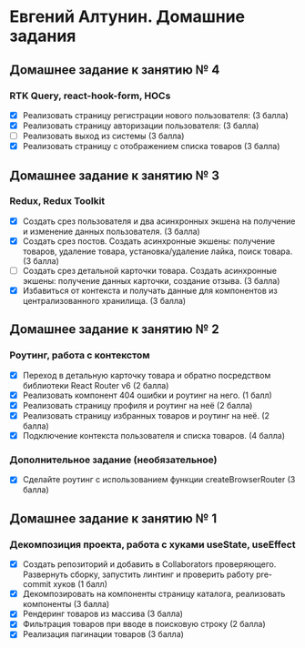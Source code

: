 # Евгений Алтунин. Домашние задания

## Домашнее задание к занятию № 4

### RTK Query, react-hook-form, HOCs

-   [x] Реализовать страницу регистрации нового пользователя: (3 балла)
-   [x] Реализовать страницу авторизации пользователя: (3 балла)
-   [ ] Реализовать выход из системы (3 балла)
-   [x] Реализовать страницу с отображением списка товаров (3 балла)

## Домашнее задание к занятию № 3

### Redux, Redux Toolkit

-   [x] Создать срез пользователя и два асинхронных экшена на получение и изменение данных пользователя. (3 балла)
-   [x] Создать срез постов. Создать асинхронные экшены: получение товаров, удаление товара, установка/удаление лайка, поиск товара. (3 балла)
-   [ ] Создать срез детальной карточки товара. Создать асинхронные экшены: получение данных карточки, создание отзыва. (3 балла)
-   [x] Избавиться от контекста и получать данные для компонентов из централизованного хранилища. (3 балла)

## Домашнее задание к занятию № 2

### Роутинг, работа с контекстом

-   [x] Переход в детальную карточку товара и обратно посредством библиотеки React Router v6 (2 балла)
-   [x] Реализовать компонент 404 ошибки и роутинг на него. (1 балл)
-   [x] Реализовать страницу профиля и роутинг на неё (2 балла)
-   [x] Реализовать страницу избранных товаров и роутинг на неё. (2 балла)
-   [x] Подключение контекста пользователя и списка товаров. (4 балла)

### Дополнительное задание (необязательное)

-   [x] Сделайте роутинг с использованием функции createBrowserRouter (3 балла)

## Домашнее задание к занятию № 1

### Декомпозиция проекта, работа с хуками useState, useEffect

-   [x] Создать репозиторий и добавить в Collaborators проверяющего. Развернуть сборку, запустить линтинг и проверить работу pre-commit хуков (1 балл)
-   [x] Декомпозировать на компоненты страницу каталога, реализовать компоненты (3 балла)
-   [x] Рендеринг товаров из массива (3 балла)
-   [x] Фильтрация товаров при вводе в поисковую строку (2 балла)
-   [x] Реализация пагинации товаров (3 балла)
